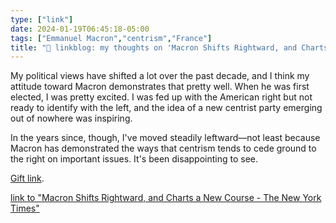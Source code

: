 ```yaml
---
type: ["link"]
date: 2024-01-19T06:45:18-05:00
tags: ["Emmanuel Macron","centrism","France"]
title: "🔗 linkblog: my thoughts on 'Macron Shifts Rightward, and Charts a New Course - The New York Times'"
---
```

My political views have shifted a lot over the past decade, and I think my attitude toward Macron demonstrates that pretty well. When he was first elected, I was pretty excited. I was fed up with the American right but not ready to identify with the left, and the idea of a new centrist party emerging out of nowhere was inspiring.

In the years since, though, I've moved steadily leftward—not least because Macron has demonstrated the ways that centrism tends to cede ground to the right on important issues. It's been disappointing to see.

[Gift link](https://www.nytimes.com/2024/01/19/world/europe/france-macron-speech.html?unlocked_article_code=1.O00.Z0OA.ODeH14iz2vID&smid=url-share).

[link to "Macron Shifts Rightward, and Charts a New Course - The New York Times"](https://www.nytimes.com/2024/01/19/world/europe/france-macron-speech.html)

